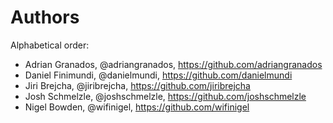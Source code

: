 # Authors

Alphabetical order:

* Adrian Granados, @adriangranados, <https://github.com/adriangranados>
* Daniel Finimundi, @danielmundi, <https://github.com/danielmundi>
* Jiri Brejcha, @jiribrejcha, <https://github.com/jiribrejcha>
* Josh Schmelzle, @joshschmelzle, <https://github.com/joshschmelzle>
* Nigel Bowden, @wifinigel, <https://github.com/wifinigel>
